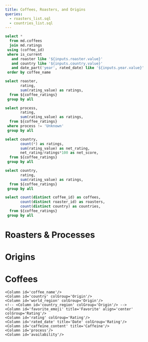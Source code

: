 ```yaml
---
title: Coffees, Roasters, and Origins
queries:
  - roasters_list.sql
  - countries_list.sql
---
```


<Dropdown name=year>
    <DropdownOption value=% valueLabel="[All Years]"/>
    <DropdownOption value=2021/>
    <DropdownOption value=2022/>
    <DropdownOption value=2023/>
    <DropdownOption value=2024/>
</Dropdown>

<Dropdown data={countries_list} name=country value=country>
    <DropdownOption value="%" valueLabel="[All Countries]"/>
</Dropdown>

<Dropdown data={roasters_list} name=roaster value=roaster>
    <DropdownOption value="%" valueLabel="[All Roasters]"/>
</Dropdown>

```sql coffee_ratings
select *
  from md.coffees
  join md.ratings
 using (coffee_id)
 where is_current
   and roaster like '${inputs.roaster.value}'
   and country like '${inputs.country.value}'
   and date_part('year', rated_date) like '${inputs.year.value}'
 order by coffee_name
```
    
```sql ratings_by_roaster
select roaster,
       rating,
       sum(rating_value) as ratings,
  from ${coffee_ratings}
 group by all
```
    
```sql ratings_by_process
select process,
       rating,
       sum(rating_value) as ratings,
  from ${coffee_ratings}
 where process != 'Unknown'
 group by all
```
    
```sql net_score_by_country
select country,
       count(*) as ratings,
       sum(rating_value) as net_rating,
       net_rating/ratings*100 as net_score,
  from ${coffee_ratings}
 group by all
```
    
```sql ratings_by_country
select country,
       rating,
       sum(rating_value) as ratings,
  from ${coffee_ratings}
 group by all
```

```sql coffee_counts
select count(distinct coffee_id) as coffees,
       count(distinct roaster_id) as roasters,
       count(distinct country) as countries,
  from ${coffee_ratings}
 group by all
```

<BigValue 
  data={coffee_counts} 
  value=coffees
  link='#coffees'
/>

<BigValue 
  data={coffee_counts} 
  value=countries
  link='#origins'
/>

<BigValue 
  data={coffee_counts} 
  value=roasters
  link='#roasters--processes'
/>


# Roasters & Processes

<BarChart
    data={ratings_by_roaster}
    title="Ratings by Roaster"
    x=roaster
    y=ratings
    series=rating
    swapXY=true
/>

<BarChart
    data={ratings_by_process}
    title="Ratings by Process"
    x=process
    y=ratings
    series=rating
    swapXY=true
/>

# Origins

<AreaMap 
    data={net_score_by_country} 
    title="Net Score by Country"
    areaCol=country
    geoJsonUrl=https://d2ad6b4ur7yvpq.cloudfront.net/naturalearth-3.3.0/ne_50m_admin_0_countries.geojson
    geoId=name
    value=net_score
/>

<BarChart
    data={ratings_by_country}
    title="Ratings by Country"
    x=country
    y=ratings
    series=rating
    swapXY=true
/>

# Coffees

<DataTable
    data={coffee_ratings}
    groupBy='roaster'
    rowShading>
    
    <Column id='coffee_name'/>
    <Column id='country' colGroup='Origin'/>
    <Column id='world_region' colGroup='Origin'/>
    <!-- <Column id='country_region' colGroup='Origin'/> -->
    <Column id='favorite_emoji' title='Favorite' align='center' colGroup='Rating'/>
    <Column id='rating' colGroup='Rating'/>
    <Column id='rated_date' title='Date' colGroup='Rating'/>
    <Column id='caffeine_content' title='Caffeine'/>
    <Column id='process'/>
    <Column id='availability'/>
    
</DataTable>
